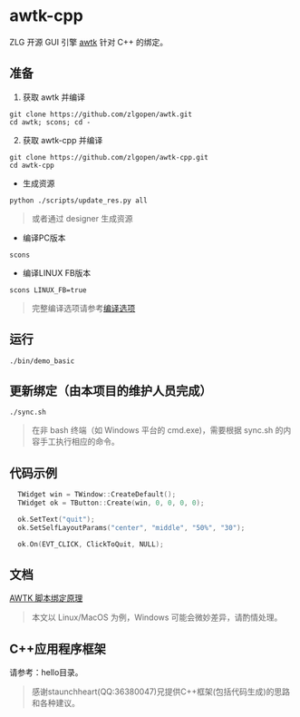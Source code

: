 # awtk-cpp

ZLG 开源 GUI 引擎 [awtk](https://github.com/zlgopen/awtk) 针对 C++ 的绑定。

## 准备

1. 获取 awtk 并编译

```
git clone https://github.com/zlgopen/awtk.git
cd awtk; scons; cd -
```

2. 获取 awtk-cpp 并编译

```
git clone https://github.com/zlgopen/awtk-cpp.git
cd awtk-cpp
```

* 生成资源

```
python ./scripts/update_res.py all
```

> 或者通过 designer 生成资源


* 编译PC版本

```
scons
```

* 编译LINUX FB版本

```
scons LINUX_FB=true
```

> 完整编译选项请参考[编译选项](https://github.com/zlgopen/awtk-widget-generator/blob/master/docs/build_options.md)


## 运行

```
./bin/demo_basic
```

## 更新绑定（由本项目的维护人员完成）

```
./sync.sh
```

> 在非 bash 终端（如 Windows 平台的 cmd.exe)，需要根据 sync.sh 的内容手工执行相应的命令。

## 代码示例

```cpp
  TWidget win = TWindow::CreateDefault();
  TWidget ok = TButton::Create(win, 0, 0, 0, 0);

  ok.SetText("quit");
  ok.SetSelfLayoutParams("center", "middle", "50%", "30");

  ok.On(EVT_CLICK, ClickToQuit, NULL);
```

## 文档

[AWTK 脚本绑定原理](https://github.com/zlgopen/awtk/blob/master/docs/script_binding.md)

> 本文以 Linux/MacOS 为例，Windows 可能会微妙差异，请酌情处理。

## C++应用程序框架

请参考：hello目录。

> 感谢staunchheart(QQ:36380047)兄提供C++框架(包括代码生成)的思路和各种建议。

